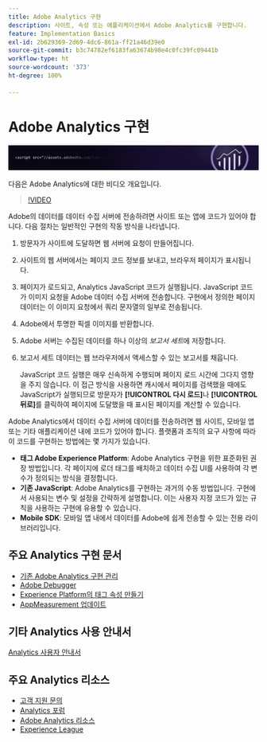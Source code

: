 ```yaml
---
title: Adobe Analytics 구현
description: 사이트, 속성 또는 애플리케이션에서 Adobe Analytics를 구현합니다.
feature: Implementation Basics
exl-id: 2b629369-2d69-4dc6-861a-ff21a46d39e0
source-git-commit: b3c74782ef6183fa63674b98e4c0fc39fc09441b
workflow-type: ht
source-wordcount: '373'
ht-degree: 100%

---
```


# Adobe Analytics 구현

![배너](../../assets/doc_banner_implement.png)

다음은 Adobe Analytics에 대한 비디오 개요입니다.

>[!VIDEO](https://video.tv.adobe.com/v/27429/?quality=12)

Adobe의 데이터를 데이터 수집 서버에 전송하려면 사이트 또는 앱에 코드가 있어야 합니다. 다음 절차는 일반적인 구현의 작동 방식을 나타냅니다.

1. 방문자가 사이트에 도달하면 웹 서버에 요청이 만들어집니다.
2. 사이트의 웹 서버에서는 페이지 코드 정보를 보내고, 브라우저 페이지가 표시됩니다.
3. 페이지가 로드되고, Analytics JavaScript 코드가 실행됩니다.
JavaScript 코드가 이미지 요청을 Adobe 데이터 수집 서버에 전송합니다. 구현에서 정의한 페이지 데이터는 이 이미지 요청에서 쿼리 문자열의 일부로 전송됩니다.

4. Adobe에서 투명한 픽셀 이미지를 반환합니다.
5. Adobe 서버는 수집된 데이터를 하나 이상의 *보고서 세트*&#x200B;에 저장합니다.
6. 보고서 세트 데이터는 웹 브라우저에서 액세스할 수 있는 보고서를 채웁니다.

   JavaScript 코드 실행은 매우 신속하게 수행되며 페이지 로드 시간에 그다지 영향을 주지 않습니다. 이 접근 방식을 사용하면 캐시에서 페이지를 검색했을 때에도 JavaScript가 실행되므로 방문자가 **[!UICONTROL 다시 로드]**&#x200B;나 **[!UICONTROL 뒤로]**&#x200B;를 클릭하여 페이지에 도달했을 때 표시된 페이지를 계산할 수 있습니다.

Adobe Analytics에서 데이터 수집 서버에 데이터를 전송하려면 웹 사이트, 모바일 앱 또는 기타 애플리케이션 내에 코드가 있어야 합니다. 플랫폼과 조직의 요구 사항에 따라 이 코드를 구현하는 방법에는 몇 가지가 있습니다.

* **태그 Adobe Experience Platform**: Adobe Analytics 구현을 위한 표준화된 권장 방법입니다. 각 페이지에 로더 태그를 배치하고 데이터 수집 UI를 사용하여 각 변수가 정의되는 방식을 결정합니다.
* **기존 JavaScript**: Adobe Analytics를 구현하는 과거의 수동 방법입니다. 구현에서 사용되는 변수 및 설정을 간략하게 설명합니다. 이는 사용자 지정 코드가 있는 규칙을 사용하는 구현에 유용할 수 있습니다.
* **Mobile SDK**: 모바일 앱 내에서 데이터를 Adobe에 쉽게 전송할 수 있는 전용 라이브러리입니다.

## 주요 Analytics 구현 문서

* [기존 Adobe Analytics 구현 관리](/help/implement/prepare/existing-implementation.md)
* [Adobe Debugger](validate/debugger.md)
* [Experience Platform의 태그 속성 만들기](launch/create-analytics-property.md)
* [AppMeasurement 업데이트](appmeasurement-updates.md)

## 기타 Analytics 사용 안내서

[Analytics 사용자 안내서](https://experienceleague.adobe.com/docs/analytics.html?lang=ko-KR)

## 주요 Analytics 리소스

* [고객 지원 문의](https://helpx.adobe.com/kr/contact/enterprise-support.ec.html)
* [Analytics 포럼](https://forums.adobe.com/community/experience-cloud/analytics-cloud/analytics)
* [Adobe Analytics 리소스](https://forums.adobe.com/message/10660755)
* [Experience League](https://landing.adobe.com/experience-league/)
